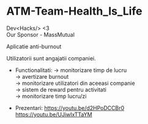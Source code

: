 # ATM-Team-Health_Is_Life
Dev&lt;Hacks/> &lt;3  
Our Sponsor - MassMutual  


Aplicatie anti-burnout

Utilizatorii sunt angajatii companiei.

- Functionalitati:
    -> monitorizare timp de lucru  
    -> avertizare burnout  
    -> monitorizare utilizatori din aceeasi companie  
    -> sistem de reward pentru activitati  
    -> monitorizare timp lucru/zi  
    
 - Prezentari:
https://youtu.be/d2HPoDCCBr0  
https://youtu.be/UJiwIxTTaYM  
